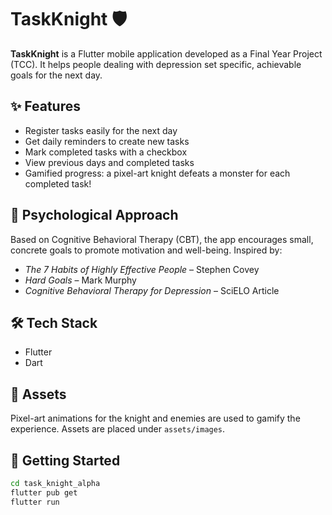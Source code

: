 # TaskKnight 🛡️

**TaskKnight** is a Flutter mobile application developed as a Final Year Project (TCC). It helps people dealing with depression set specific, achievable goals for the next day.

## ✨ Features

- Register tasks easily for the next day
- Get daily reminders to create new tasks
- Mark completed tasks with a checkbox
- View previous days and completed tasks
- Gamified progress: a pixel-art knight defeats a monster for each completed task!

## 🎯 Psychological Approach

Based on Cognitive Behavioral Therapy (CBT), the app encourages small, concrete goals to promote motivation and well-being. Inspired by:

- _The 7 Habits of Highly Effective People_ – Stephen Covey
- _Hard Goals_ – Mark Murphy
- _Cognitive Behavioral Therapy for Depression_ – SciELO Article

## 🛠️ Tech Stack

- Flutter
- Dart

## 📁 Assets

Pixel-art animations for the knight and enemies are used to gamify the experience. Assets are placed under `assets/images`.

## 🚀 Getting Started

```bash
cd task_knight_alpha
flutter pub get
flutter run
```
